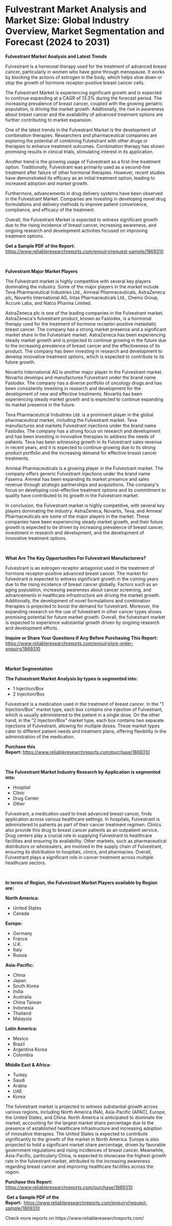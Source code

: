 <p><h1>Fulvestrant Market Analysis and Market Size: Global Industry Overview, Market Segmentation and Forecast (2024 to 2031)</h1></p><p><strong>Fulvestrant Market Analysis and Latest Trends</strong></p>
<p><p>Fulvestrant is a hormonal therapy used for the treatment of advanced breast cancer, particularly in women who have gone through menopause. It works by blocking the actions of estrogen in the body, which helps slow down or stop the growth of hormone receptor-positive breast cancer cells.</p><p>The Fulvestrant Market is experiencing significant growth and is expected to continue expanding at a CAGR of 13.3% during the forecast period. The increasing prevalence of breast cancer, coupled with the growing geriatric population, is driving the market growth. Additionally, the rise in awareness about breast cancer and the availability of advanced treatment options are further contributing to market expansion.</p><p>One of the latest trends in the Fulvestrant Market is the development of combination therapies. Researchers and pharmaceutical companies are exploring the potential of combining Fulvestrant with other drugs or therapies to enhance treatment outcomes. Combination therapy has shown promising results in clinical trials, stimulating interest in its application.</p><p>Another trend is the growing usage of Fulvestrant as a first-line treatment option. Traditionally, Fulvestrant was primarily used as a second-line treatment after failure of other hormonal therapies. However, recent studies have demonstrated its efficacy as an initial treatment option, leading to increased adoption and market growth.</p><p>Furthermore, advancements in drug delivery systems have been observed in the Fulvestrant Market. Companies are investing in developing novel drug formulations and delivery methods to improve patient convenience, compliance, and efficacy of the treatment.</p><p>Overall, the Fulvestrant Market is expected to witness significant growth due to the rising incidence of breast cancer, increasing awareness, and ongoing research and development activities focused on improving treatment options.</p></p>
<p><strong>Get a Sample PDF of the Report:&nbsp;</strong> <a href="https://www.reliableresearchreports.com/enquiry/request-sample/1869310">https://www.reliableresearchreports.com/enquiry/request-sample/1869310</a></p>
<p>&nbsp;</p>
<p><strong>Fulvestrant Major Market Players</strong></p>
<p><p>The Fulvestrant market is highly competitive with several key players dominating the industry. Some of the major players in the market include Teva Pharmaceutical Industries Ltd., Amneal Pharmaceuticals, AstraZeneca plc, Novartis International AG, Intas Pharmaceuticals Ltd., Chemo Group, Accure Labs, and Natco Pharma Limited.</p><p>AstraZeneca plc is one of the leading companies in the Fulvestrant market. AstraZeneca's fulvestrant product, known as Faslodex, is a hormonal therapy used for the treatment of hormone receptor-positive metastatic breast cancer. The company has a strong market presence and a significant market share in the Fulvestrant market. AstraZeneca has been experiencing steady market growth and is projected to continue growing in the future due to the increasing prevalence of breast cancer and the effectiveness of its product. The company has been investing in research and development to develop innovative treatment options, which is expected to contribute to its future growth.</p><p>Novartis International AG is another major player in the Fulvestrant market. Novartis develops and manufactures Fulvestrant under the brand name Faslodex. The company has a diverse portfolio of oncology drugs and has been consistently investing in research and development for the development of new and effective treatments. Novartis has been experiencing steady market growth and is expected to continue expanding its market presence in the future.</p><p>Teva Pharmaceutical Industries Ltd. is a prominent player in the global pharmaceutical market, including the Fulvestrant market. Teva manufactures and markets Fulvestrant injections under the brand name Faslodex. The company has a strong focus on research and development and has been investing in innovative therapies to address the needs of patients. Teva has been witnessing growth in its Fulvestrant sales revenue in recent years, and it is expected to continue growing due to its strong product portfolio and the increasing demand for effective breast cancer treatments.</p><p>Amneal Pharmaceuticals is a growing player in the Fulvestrant market. The company offers generic Fulvestrant injections under the brand name Fasenra. Amneal has been expanding its market presence and sales revenue through strategic partnerships and acquisitions. The company's focus on developing cost-effective treatment options and its commitment to quality have contributed to its growth in the Fulvestrant market.</p><p>In conclusion, the Fulvestrant market is highly competitive, with several key players dominating the industry. AstraZeneca, Novartis, Teva, and Amneal Pharmaceuticals are some of the major players in the market. These companies have been experiencing steady market growth, and their future growth is expected to be driven by increasing prevalence of breast cancer, investment in research and development, and the development of innovative treatment options.</p></p>
<p>&nbsp;</p>
<p><strong>What Are The Key Opportunities For Fulvestrant Manufacturers?</strong></p>
<p><p>Fulvestrant is an estrogen receptor antagonist used in the treatment of hormone receptor-positive advanced breast cancer. The market for fulvestrant is expected to witness significant growth in the coming years due to the rising incidence of breast cancer globally. Factors such as an aging population, increasing awareness about cancer screening, and advancements in healthcare infrastructure are driving the market growth. Additionally, the development of novel formulations and combination therapies is projected to boost the demand for fulvestrant. Moreover, the expanding research on the use of fulvestrant in other cancer types shows promising potential for future market growth. Overall, the fulvestrant market is expected to experience substantial growth driven by ongoing research and development efforts.</p></p>
<p><strong>Inquire or Share Your Questions If Any Before Purchasing This Report:</strong> <a href="https://www.reliableresearchreports.com/enquiry/pre-order-enquiry/1869310">https://www.reliableresearchreports.com/enquiry/pre-order-enquiry/1869310</a></p>
<p>&nbsp;</p>
<p><strong>Market Segmentation</strong></p>
<p><strong>The Fulvestrant Market Analysis by types is segmented into:</strong></p>
<p><ul><li>1 Injection/Box</li><li>2 Injection/Box</li></ul></p>
<p><p>Fulvestrant is a medication used in the treatment of breast cancer. In the "1 Injection/Box" market type, each box contains one injection of Fulvestrant, which is usually administered to the patient in a single dose. On the other hand, in the "2 Injection/Box" market type, each box contains two separate injections of Fulvestrant, allowing for multiple doses. These market types cater to different patient needs and treatment plans, offering flexibility in the administration of the medication.</p></p>
<p><strong>Purchase this Report:&nbsp;</strong><a href="https://www.reliableresearchreports.com/purchase/1869310">https://www.reliableresearchreports.com/purchase/1869310</a></p>
<p>&nbsp;</p>
<p><strong>The Fulvestrant Market Industry Research by Application is segmented into:</strong></p>
<p><ul><li>Hospital</li><li>Clinic</li><li>Drug Center</li><li>Other</li></ul></p>
<p><p>Fulvestrant, a medication used to treat advanced breast cancer, finds application across various healthcare settings. In hospitals, Fulvestrant is administered to patients as part of their cancer treatment regimen. Clinics also provide this drug to breast cancer patients as an outpatient service. Drug centers play a crucial role in supplying Fulvestrant to healthcare facilities and ensuring its availability. Other markets, such as pharmaceutical distributors or wholesalers, are involved in the supply chain of Fulvestrant, ensuring its distribution to hospitals, clinics, and pharmacies. Overall, Fulvestrant plays a significant role in cancer treatment across multiple healthcare sectors.</p></p>
<p>&nbsp;</p>
<p><strong>In terms of Region, the Fulvestrant Market Players available by Region are:</strong></p>
<p>
    <p> <strong> North America: </strong>
        <ul>
            <li>United States</li>
            <li>Canada</li>
        </ul>
        </p> 
    <p> <strong> Europe: </strong>
        <ul>
            <li>Germany</li>
            <li>France</li>
            <li>U.K.</li>
            <li>Italy</li>
            <li>Russia</li>
        </ul>
        </p> 
    <p> <strong> Asia-Pacific: </strong>
        <ul>
            <li>China</li>
            <li>Japan</li>
            <li>South Korea</li>
            <li>India</li>
            <li>Australia</li>
            <li>China Taiwan</li>
            <li>Indonesia</li>
            <li>Thailand</li>
            <li>Malaysia</li>
        </ul>
        </p> 
    <p> <strong> Latin America: </strong>
        <ul>
            <li>Mexico</li>
            <li>Brazil</li>
            <li>Argentina Korea</li>
            <li>Colombia</li>
        </ul>
        </p> 
    <p> <strong> Middle East & Africa: </strong>
        <ul>
            <li>Turkey</li>
            <li>Saudi</li>
            <li>Arabia</li>
            <li>UAE</li>
            <li>Korea</li>
        </ul>
    </p>
    </p>
<p><p>The fulvestrant market is projected to witness substantial growth across various regions, including North America (NA), Asia-Pacific (APAC), Europe, the United States, and China. North America is anticipated to dominate the market, accounting for the largest market share percentage due to the presence of established healthcare infrastructure and increasing adoption of innovative therapies. The United States is expected to contribute significantly to the growth of the market in North America. Europe is also projected to hold a significant market share percentage, driven by favorable government regulations and rising incidences of breast cancer. Meanwhile, Asia-Pacific, particularly China, is expected to showcase the highest growth rate in the fulvestrant market, attributed to the increasing awareness regarding breast cancer and improving healthcare facilities across the region.</p></p>
<p><strong>Purchase this Report: </strong><a href="https://www.reliableresearchreports.com/purchase/1869310">https://www.reliableresearchreports.com/purchase/1869310</a></p>
<p>&nbsp;<strong>Get a Sample PDF of the Report:&nbsp;&nbsp;</strong><a href="https://www.reliableresearchreports.com/enquiry/request-sample/1869310">https://www.reliableresearchreports.com/enquiry/request-sample/1869310</a></p>
<p><strong></strong></p>
<p>Check more reports on https://www.reliableresearchreports.com/</p>